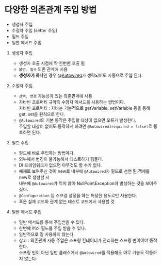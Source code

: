 # 다양한 의존관계 주입 방법

- 생성자 주입
- 수정자 주입 (setter 주입)
- 필드 주입
- 일반 메서드 주입

1. 생성자 주입
    - 생성자 호출 시점에 딱 한번만 호출 됨
    - `불변, 필수` 의존 관계에 사용
    - **생성자가 하나**인 경우 @<u>Autowired</u>가 생략되어도 자동으로 주입 된다.

2. 수정자 주입
    - `선택, 변경` 가능성이 있는 의존관계에 사용
    - 자바빈 프로퍼티 규약의 수정자 메서드를 사용하는 방법이다.<br>
      자바빈 프로퍼티 : 자바는 기본적으로 getVariable, setVariable 등을 통해 get, set을 원칙으로 한다.
    - `@Autowired`의 기본 동작은 주입할 대상이 없으면 오류가 발생한다.<br>
      주입할 대상이 없어도 동작하게 하려면 `@Autowired(required = false)`로 등록하면 된다.

3. 필드 주입
    - 필드에 바로 주입하는 방법이다.
    - 외부에서 변경이 불가능해서 테스트하기 힘들다.
    - DI 프레임워크가 없으면 아무것도 할 수가 없다.
    - 예제로 보여주신 것이 new로 내부에 `@Autowired`가 필드로 선언 된 객체를 new로 생성할 시<br>
      내부에 `@Autowired`가 먹지 않아 NullPointException이 발생하는 것을 보여주셨다.
    - `@Configuration` 등 스프링 설정을 하는 특정한 용도로만 사용한다.
    - 혹은 실제 코드와 관계 없는 테스트 코드에서 사용할 것

4. 일반 메서드 주입
    - 일반 메서드를 통해 주입받을 수 있다.
    - 한번에 여러 필드를 주입 받을 수 있다.
    - 일반적으로 잘 사용하지 않는다.
    - 참고 : 의존관계 자동 주입은 스프링 컨테이너가 관리하는 스프링 빈이어야 동작한다.<br>
      스프링 빈이 아닌 일반 클래스에서 `@Autowired`를 적용해도 아무 기능도 작동하지 않는다.